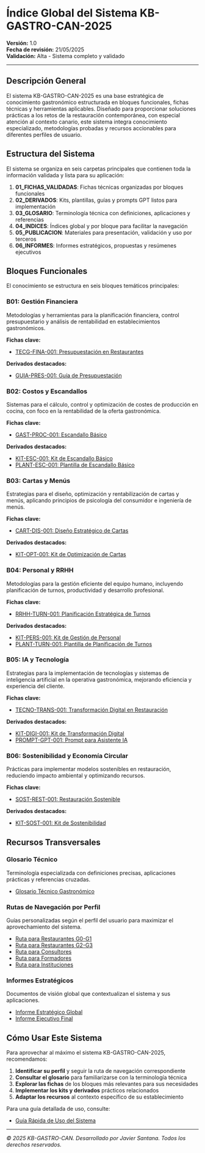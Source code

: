 # Índice Global del Sistema KB-GASTRO-CAN-2025

**Versión:** 1.0  
**Fecha de revisión:** 21/05/2025  
**Validación:** Alta - Sistema completo y validado

---

## Descripción General

El sistema KB-GASTRO-CAN-2025 es una base estratégica de conocimiento gastronómico estructurada en bloques funcionales, fichas técnicas y herramientas aplicables. Diseñado para proporcionar soluciones prácticas a los retos de la restauración contemporánea, con especial atención al contexto canario, este sistema integra conocimiento especializado, metodologías probadas y recursos accionables para diferentes perfiles de usuario.

## Estructura del Sistema

El sistema se organiza en seis carpetas principales que contienen toda la información validada y lista para su aplicación:

1. **01_FICHAS_VALIDADAS**: Fichas técnicas organizadas por bloques funcionales
2. **02_DERIVADOS**: Kits, plantillas, guías y prompts GPT listos para implementación
3. **03_GLOSARIO**: Terminología técnica con definiciones, aplicaciones y referencias
4. **04_INDICES**: Índices global y por bloque para facilitar la navegación
5. **05_PUBLICACION**: Materiales para presentación, validación y uso por terceros
6. **06_INFORMES**: Informes estratégicos, propuestas y resúmenes ejecutivos

## Bloques Funcionales

El conocimiento se estructura en seis bloques temáticos principales:

### B01: Gestión Financiera
Metodologías y herramientas para la planificación financiera, control presupuestario y análisis de rentabilidad en establecimientos gastronómicos.

**Fichas clave:**
- [TECG-FINA-001: Presupuestación en Restaurantes](/KB-GASTRO-CAN-2025_FINAL/01_FICHAS_VALIDADAS/B01_Gestion_Financiera/TECG-FINA-001_presupuestacion_restaurantes.md)

**Derivados destacados:**
- [GUIA-PRES-001: Guía de Presupuestación](/KB-GASTRO-CAN-2025_FINAL/02_DERIVADOS/Guias/GUIA-PRES-001_guia_presupuestacion.md)

### B02: Costos y Escandallos
Sistemas para el cálculo, control y optimización de costes de producción en cocina, con foco en la rentabilidad de la oferta gastronómica.

**Fichas clave:**
- [GAST-PROC-001: Escandallo Básico](/KB-GASTRO-CAN-2025_FINAL/01_FICHAS_VALIDADAS/B02_Costos_y_Escandallos/GAST-PROC-001_escandallo_basico.md)

**Derivados destacados:**
- [KIT-ESC-001: Kit de Escandallo Básico](/KB-GASTRO-CAN-2025_FINAL/02_DERIVADOS/Kits/KIT-ESC-001_kit_escandallo_basico.md)
- [PLANT-ESC-001: Plantilla de Escandallo Básico](/KB-GASTRO-CAN-2025_FINAL/02_DERIVADOS/Plantillas/PLANT-ESC-001_plantilla_escandallo_basico.md)

### B03: Cartas y Menús
Estrategias para el diseño, optimización y rentabilización de cartas y menús, aplicando principios de psicología del consumidor e ingeniería de menús.

**Fichas clave:**
- [CART-DIS-001: Diseño Estratégico de Cartas](/KB-GASTRO-CAN-2025_FINAL/01_FICHAS_VALIDADAS/B03_Cartas_y_Menus/CART-DIS-001_diseno_estrategico_cartas.md)

**Derivados destacados:**
- [KIT-OPT-001: Kit de Optimización de Cartas](/KB-GASTRO-CAN-2025_FINAL/02_DERIVADOS/Kits/KIT-OPT-001_kit_optimizacion_cartas.md)

### B04: Personal y RRHH
Metodologías para la gestión eficiente del equipo humano, incluyendo planificación de turnos, productividad y desarrollo profesional.

**Fichas clave:**
- [RRHH-TURN-001: Planificación Estratégica de Turnos](/KB-GASTRO-CAN-2025_FINAL/01_FICHAS_VALIDADAS/B04_Personal_y_RRHH/RRHH-TURN-001_planificacion_estrategica_turnos.md)

**Derivados destacados:**
- [KIT-PERS-001: Kit de Gestión de Personal](/KB-GASTRO-CAN-2025_FINAL/02_DERIVADOS/Kits/KIT-PERS-001_kit_gestion_personal.md)
- [PLANT-TURN-001: Plantilla de Planificación de Turnos](/KB-GASTRO-CAN-2025_FINAL/02_DERIVADOS/Plantillas/PLANT-TURN-001_plantilla_planificacion_turnos.md)

### B05: IA y Tecnología
Estrategias para la implementación de tecnologías y sistemas de inteligencia artificial en la operativa gastronómica, mejorando eficiencia y experiencia del cliente.

**Fichas clave:**
- [TECNO-TRANS-001: Transformación Digital en Restauración](/KB-GASTRO-CAN-2025_FINAL/01_FICHAS_VALIDADAS/B05_IA_y_Tecnologia/TECNO-TRANS-001_transformacion_digital.md)

**Derivados destacados:**
- [KIT-DIGI-001: Kit de Transformación Digital](/KB-GASTRO-CAN-2025_FINAL/02_DERIVADOS/Kits/KIT-DIGI-001_kit_transformacion_digital.md)
- [PROMPT-GPT-001: Prompt para Asistente IA](/KB-GASTRO-CAN-2025_FINAL/02_DERIVADOS/Prompts_GPT/PROMPT-GPT-001_asistente_operaciones_gastronomicas.md)

### B06: Sostenibilidad y Economía Circular
Prácticas para implementar modelos sostenibles en restauración, reduciendo impacto ambiental y optimizando recursos.

**Fichas clave:**
- [SOST-REST-001: Restauración Sostenible](/KB-GASTRO-CAN-2025_FINAL/01_FICHAS_VALIDADAS/B06_Sostenibilidad/SOST-REST-001_restauracion_sostenible.md)

**Derivados destacados:**
- [KIT-SOST-001: Kit de Sostenibilidad](/KB-GASTRO-CAN-2025_FINAL/02_DERIVADOS/Kits/KIT-SOST-001_kit_sostenibilidad.md)

## Recursos Transversales

### Glosario Técnico
Terminología especializada con definiciones precisas, aplicaciones prácticas y referencias cruzadas.

- [Glosario Técnico Gastronómico](/KB-GASTRO-CAN-2025_FINAL/03_GLOSARIO/Glosario_Tecnico_Gastronomico.md)

### Rutas de Navegación por Perfil
Guías personalizadas según el perfil del usuario para maximizar el aprovechamiento del sistema.

- [Ruta para Restaurantes G0-G1](/KB-GASTRO-CAN-2025_FINAL/05_PUBLICACION/Rutas_de_Uso_por_Perfil/Ruta_Restaurante_G0-G1.md)
- [Ruta para Restaurantes G2-G3](/KB-GASTRO-CAN-2025_FINAL/05_PUBLICACION/Rutas_de_Uso_por_Perfil/Ruta_Restaurante_G2-G3.md)
- [Ruta para Consultores](/KB-GASTRO-CAN-2025_FINAL/05_PUBLICACION/Rutas_de_Uso_por_Perfil/Ruta_Consultor.md)
- [Ruta para Formadores](/KB-GASTRO-CAN-2025_FINAL/05_PUBLICACION/Rutas_de_Uso_por_Perfil/Ruta_Formador.md)
- [Ruta para Instituciones](/KB-GASTRO-CAN-2025_FINAL/05_PUBLICACION/Rutas_de_Uso_por_Perfil/Ruta_Institucion.md)

### Informes Estratégicos
Documentos de visión global que contextualizan el sistema y sus aplicaciones.

- [Informe Estratégico Global](/KB-GASTRO-CAN-2025_FINAL/06_INFORMES/INFORME_ESTRATEGICO_GLOBAL.md)
- [Informe Ejecutivo Final](/KB-GASTRO-CAN-2025_FINAL/06_INFORMES/INFORME_EJECUTIVO_FINAL.md)

## Cómo Usar Este Sistema

Para aprovechar al máximo el sistema KB-GASTRO-CAN-2025, recomendamos:

1. **Identificar su perfil** y seguir la ruta de navegación correspondiente
2. **Consultar el glosario** para familiarizarse con la terminología técnica
3. **Explorar las fichas** de los bloques más relevantes para sus necesidades
4. **Implementar los kits y derivados** prácticos relacionados
5. **Adaptar los recursos** al contexto específico de su establecimiento

Para una guía detallada de uso, consulte:
- [Guía Rápida de Uso del Sistema](/KB-GASTRO-CAN-2025_FINAL/05_PUBLICACION/Guia_de_Implementacion_por_Nivel/Guia_Rapida_de_Uso.md)

---

*© 2025 KB-GASTRO-CAN. Desarrollado por Javier Santana. Todos los derechos reservados.*
